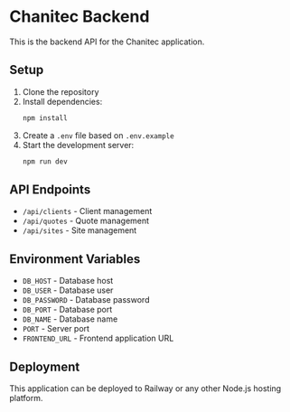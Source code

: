 # Chanitec Backend

This is the backend API for the Chanitec application.

## Setup

1. Clone the repository
2. Install dependencies:
   ```bash
   npm install
   ```
3. Create a `.env` file based on `.env.example`
4. Start the development server:
   ```bash
   npm run dev
   ```

## API Endpoints

- `/api/clients` - Client management
- `/api/quotes` - Quote management
- `/api/sites` - Site management

## Environment Variables

- `DB_HOST` - Database host
- `DB_USER` - Database user
- `DB_PASSWORD` - Database password
- `DB_PORT` - Database port
- `DB_NAME` - Database name
- `PORT` - Server port
- `FRONTEND_URL` - Frontend application URL

## Deployment

This application can be deployed to Railway or any other Node.js hosting platform.